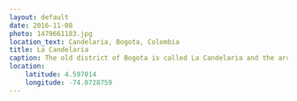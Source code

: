 ```yaml
---
layout: default
date: 2016-11-08
photo: 1479661183.jpg
location_text: Candelaria, Bogota, Colombia
title: La Candelaria
caption: The old district of Bogota is called La Candelaria and the architecture of the buildings has a lot of european influences. The streets are small but beautiful. We walked there for few hours during the walking tour. It was raining cats and dogs!
location:
    latitude: 4.597014
    longitude: -74.0728759
---
```

